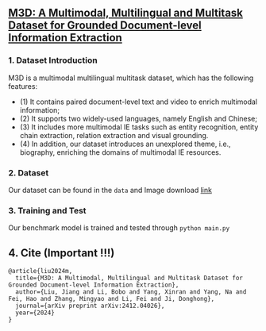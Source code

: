 ## [M3D: A Multimodal, Multilingual and Multitask Dataset for Grounded Document-level Information Extraction](https://arxiv.org/abs/2412.04026)

### 1. Dataset Introduction
M3D is a multimodal multilingual multitask dataset, which has the following features: 
* (1) It contains paired document-level text and video to enrich multimodal information; 
* (2) It supports two widely-used languages, namely English and Chinese; 
* (3) It includes more multimodal IE tasks such as entity recognition, entity chain extraction, relation extraction and visual grounding. 
* (4) In addition, our dataset introduces an unexplored theme, i.e., biography, enriching the domains of multimodal IE resources.

### 2. Dataset
Our dataset can be found in the `data` and Image download [link](https://drive.google.com/file/d/1BCEh_8dE8hGcAtsScZmijPIXpIDPmtzu/view?usp=drive_link)

### 3. Training and Test
Our benchmark model is trained and tested through `python main.py`

## 4. Cite (Important !!!)
```
@article{liu2024m,
  title={M3D: A Multimodal, Multilingual and Multitask Dataset for Grounded Document-level Information Extraction},
  author={Liu, Jiang and Li, Bobo and Yang, Xinran and Yang, Na and Fei, Hao and Zhang, Mingyao and Li, Fei and Ji, Donghong},
  journal={arXiv preprint arXiv:2412.04026},
  year={2024}
}
